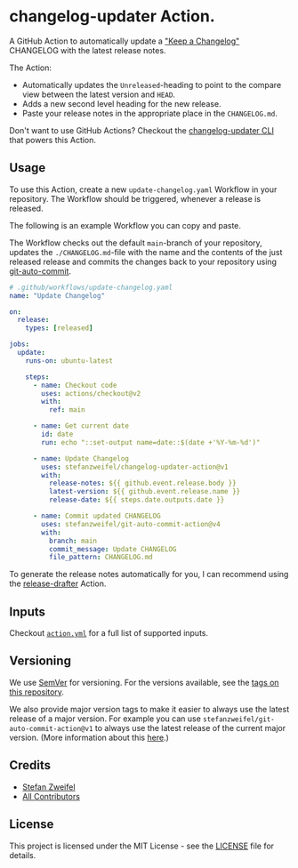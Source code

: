 # changelog-updater Action.

A GitHub Action to automatically update a ["Keep a Changelog"](https://keepachangelog.com/) CHANGELOG with the latest release notes.

The Action:

- Automatically updates the `Unreleased`-heading to point to the compare view between the latest version and `HEAD`.
- Adds a new second level heading for the new release.
- Paste your release notes in the appropriate place in the `CHANGELOG.md`.

Don't want to use GitHub Actions? Checkout the [changelog-updater CLI](https://github.com/stefanzweifel/php-changelog-updater) that powers this Action.

## Usage

To use this Action, create a new `update-changelog.yaml` Workflow in your repository. The Workflow should be triggered, whenever a release is released.

The following is an example Workflow you can copy and paste.

The Workflow checks out the default `main`-branch of your repository, updates the `./CHANGELOG.md`-file with the name and the contents of the just released release and commits the changes back to your repository using [git-auto-commit](https://github.com/stefanzweifel/git-auto-commit-action).

```yaml
# .github/workflows/update-changelog.yaml
name: "Update Changelog"

on:
  release:
    types: [released]

jobs:
  update:
    runs-on: ubuntu-latest

    steps:
      - name: Checkout code
        uses: actions/checkout@v2
        with:
          ref: main

      - name: Get current date
        id: date
        run: echo "::set-output name=date::$(date +'%Y-%m-%d')"

      - name: Update Changelog
        uses: stefanzweifel/changelog-updater-action@v1
        with:
          release-notes: ${{ github.event.release.body }}
          latest-version: ${{ github.event.release.name }}
          release-date: ${{ steps.date.outputs.date }}

      - name: Commit updated CHANGELOG
        uses: stefanzweifel/git-auto-commit-action@v4
        with:
          branch: main
          commit_message: Update CHANGELOG
          file_pattern: CHANGELOG.md
```

To generate the release notes automatically for you, I can recommend using the [release-drafter](https://github.com/release-drafter/release-drafter) Action. 

## Inputs

Checkout [`action.yml`](https://github.com/stefanzweifel/changelog-updater-action/blob/main/action.yml) for a full list of supported inputs.

## Versioning

We use [SemVer](http://semver.org/) for versioning. For the versions available, see the [tags on this repository](https://github.com/stefanzweifel/changelog-updater-action/tags).

We also provide major version tags to make it easier to always use the latest release of a major version. For example you can use `stefanzweifel/git-auto-commit-action@v1` to always use the latest release of the current major version.
(More information about this [here](https://help.github.com/en/actions/building-actions/about-actions#versioning-your-action).)

## Credits

* [Stefan Zweifel](https://github.com/stefanzweifel)
* [All Contributors](https://github.com/stefanzweifel/changelog-updater-action/graphs/contributors)

## License

This project is licensed under the MIT License - see the [LICENSE](https://github.com/stefanzweifel/changelog-updater-action/blob/main/LICENSE) file for details.
